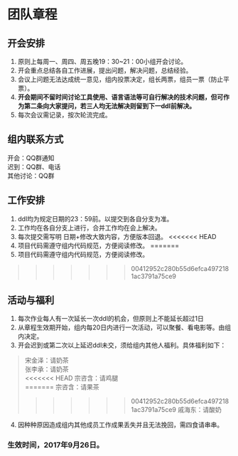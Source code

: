 # 团队章程
## 开会安排
1. 原则上每周一、周四、周五晚19：30~21：00小组开会讨论。
1. 开会重点总结各自工作进展，提出问题，解决问题，总结经验。
1. 会议上问题无法达成统一意见，组内投票决定，组长两票，组员一票（防止平票）。
1. **开会期间不留时间讨论工具使用、语言语法等可自行解决的技术问题，但可作为第二条向大家提问，若三人均无法解决则留到下一ddl前解决。**
1. 每次会议需记录，按次轮流完成。  

## 组内联系方式
开会：QQ群通知  
迟到：QQ群、电话  
其他讨论：QQ群  

## 工作安排
1. ddl均为规定日期的23：59前。以提交到各自分支为准。
1. 工作均在各自分支上进行，合并工作均在会上解决。
1. 每次提交需写明 日期+修改大致内容，方便版本回退。
<<<<<<< HEAD
1. 项目代码需遵守组内代码规范，方便阅读修改。
=======
1. 项目代码需遵守组内代码规范，方便阅读修改。  

>>>>>>> 00412952c280b55d6efca4972181ac3791a75ce9
## 活动与福利
1. 每次作业每人有一次延长一次ddl的机会，但原则上不能延长超过1日
1. 从章程生效期开始，组内每20日内进行一次活动，可以聚餐、看电影等。由组内决定。
1. 开会迟到或第二次以上延迟ddl未交，须给组内其他人福利。具体福利如下：
>宋金泽：请奶茶  
张李承：请奶茶  
<<<<<<< HEAD
宗咨含：请鸡腿  
=======
宗咨含：请果茶  
>>>>>>> 00412952c280b55d6efca4972181ac3791a75ce9
戚海东：请酸奶  

4. 因种种原因造成组内其他成员工作成果丢失并且无法挽回，需四食请串串。
### 生效时间，2017年9月26日。